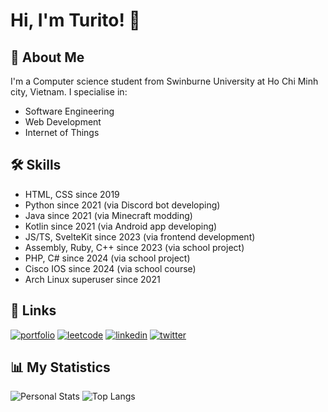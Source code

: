 # Hi, I'm Turito! 👋

## 🚀 About Me

I'm a Computer science student from Swinburne University at Ho Chi Minh city, Vietnam. I specialise in:

- Software Engineering
- Web Development
- Internet of Things

## 🛠 Skills

- HTML, CSS since 2019
- Python since 2021 (via Discord bot developing)
- Java since 2021 (via Minecraft modding)
- Kotlin since 2021 (via Android app developing)
- JS/TS, SvelteKit since 2023 (via frontend development)
- Assembly, Ruby, C++ since 2023 (via school project)
- PHP, C# since 2024 (via school project)
- Cisco IOS since 2024 (via school course)
- Arch Linux superuser since 2021

## 🔗 Links

[![portfolio](https://img.shields.io/badge/my_portfolio-000?style=for-the-badge&logo=firefox&logoColor=white)](https://turitoyuenan.pages.dev/)
[![leetcode](https://img.shields.io/badge/leetcode-ffa116?style=for-the-badge&logo=leetcode&logoColor=white)](https://leetcode.com/TuritoYuenan)
[![linkedin](https://img.shields.io/badge/linkedin-0A66C2?style=for-the-badge&logo=linkedin&logoColor=white)](https://www.linkedin.com/in/trietntm-cs)
[![twitter](https://img.shields.io/badge/twitter-1DA1F2?style=for-the-badge&logo=twitter&logoColor=white)](https://twitter.com/TuritoYuenan)

## 📊 My Statistics

![Personal Stats](https://github-readme-stats.vercel.app/api?username=TuritoYuenan&show_icons=true&hide_rank=true&hide_title=true)
![Top Langs](https://github-readme-stats.vercel.app/api/top-langs/?username=TuritoYuenan&layout=compact)
